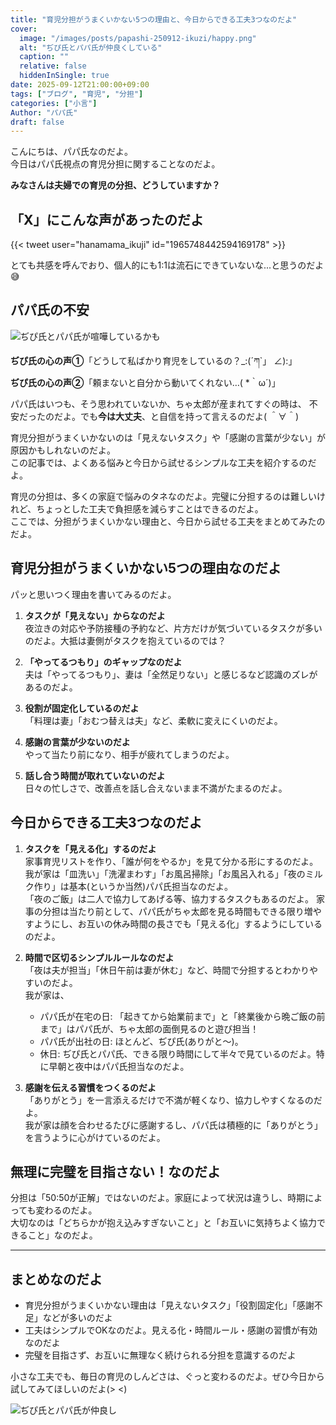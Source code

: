 ```yaml
---
title: "育児分担がうまくいかない5つの理由と、今日からできる工夫3つなのだよ"
cover:
  image: "/images/posts/papashi-250912-ikuzi/happy.png"
  alt: "ぢぴ氏とパパ氏が仲良くしている"
  caption: ""
  relative: false
  hiddenInSingle: true
date: 2025-09-12T21:00:00+09:00
tags: ["ブログ", "育児", "分担"]
categories: ["小言"]
Author: "パパ氏"
draft: false
---
```


こんにちは、パパ氏なのだよ。  
今日はパパ氏視点の育児分担に関することなのだよ。

**みなさんは夫婦での育児の分担、どうしていますか？**

## 「X」にこんな声があったのだよ

{{< tweet user="hanamama_ikuji" id="1965748442594169178" >}}

とても共感を呼んでおり、個人的にも1:1は流石にできていないな...と思うのだよ😅

## パパ氏の不安

![ぢぴ氏とパパ氏が喧嘩しているかも](/images/posts/papashi-250912-ikuzi/angry.png)

**ぢぴ氏の心の声①**「どうして私ばかり育児をしているの？_:(´ཀ`」 ∠):」  
**ぢぴ氏の心の声②**「頼まないと自分から動いてくれない…( *｀ω´)」

パパ氏はいつも、そう思われていないか、ちゃ太郎が産まれてすぐの時は、
不安だったのだよ。でも**今は大丈夫**、と自信を持って言えるのだよ( ＾∀＾)

育児分担がうまくいかないのは「見えないタスク」や「感謝の言葉が少ない」が原因かもしれないのだよ。  
この記事では、よくある悩みと今日から試せるシンプルな工夫を紹介するのだよ。

育児の分担は、多くの家庭で悩みのタネなのだよ。完璧に分担するのは難しいけれど、ちょっとした工夫で負担感を減らすことはできるのだよ。  
ここでは、分担がうまくいかない理由と、今日から試せる工夫をまとめてみたのだよ。  

## 育児分担がうまくいかない5つの理由なのだよ

パッと思いつく理由を書いてみるのだよ。

1. **タスクが「見えない」からなのだよ**  
   夜泣きの対応や予防接種の予約など、片方だけが気づいているタスクが多いのだよ。大抵は妻側がタスクを抱えているのでは？

2. **「やってるつもり」のギャップなのだよ**  
   夫は「やってるつもり」、妻は「全然足りない」と感じるなど認識のズレがあるのだよ。  

3. **役割が固定化しているのだよ**  
   「料理は妻」「おむつ替えは夫」など、柔軟に変えにくいのだよ。  

4. **感謝の言葉が少ないのだよ**  
   やって当たり前になり、相手が疲れてしまうのだよ。  

5. **話し合う時間が取れていないのだよ**  
   日々の忙しさで、改善点を話し合えないまま不満がたまるのだよ。  

## 今日からできる工夫3つなのだよ

1. **タスクを「見える化」するのだよ**  
   家事育児リストを作り、「誰が何をやるか」を見て分かる形にするのだよ。  
   我が家は「皿洗い」「洗濯まわす」「お風呂掃除」「お風呂入れる」「夜のミルク作り」は基本(というか当然)パパ氏担当なのだよ。  
   「夜のご飯」は二人で協力してあげる等、協力するタスクもあるのだよ。
   家事の分担は当たり前として、パパ氏がちゃ太郎を見る時間もできる限り増やすようにし、お互いの休み時間の長さでも「見える化」するようにしているのだよ。

2. **時間で区切るシンプルルールなのだよ**  
   「夜は夫が担当」「休日午前は妻が休む」など、時間で分担するとわかりやすいのだよ。  
   我が家は、
   - パパ氏が在宅の日: 「起きてから始業前まで」と「終業後から晩ご飯の前まで」はパパ氏が、ちゃ太郎の面倒見るのと遊び担当！
   - パパ氏が出社の日: ほとんど、ぢぴ氏(ありがと〜)。
   - 休日: ぢぴ氏とパパ氏、できる限り時間にして半々で見ているのだよ。特に早朝と夜中はパパ氏担当なのだよ。

3. **感謝を伝える習慣をつくるのだよ**  
   「ありがとう」を一言添えるだけで不満が軽くなり、協力しやすくなるのだよ。  
   我が家は顔を合わせるたびに感謝するし、パパ氏は積極的に「ありがとう」を言うように心がけているのだよ。

## 無理に完璧を目指さない！なのだよ

分担は「50:50が正解」ではないのだよ。家庭によって状況は違うし、時期によっても変わるのだよ。  
大切なのは「どちらかが抱え込みすぎないこと」と「お互いに気持ちよく協力できること」なのだよ。

---

## まとめなのだよ

- 育児分担がうまくいかない理由は「見えないタスク」「役割固定化」「感謝不足」などが多いのだよ
- 工夫はシンプルでOKなのだよ。見える化・時間ルール・感謝の習慣が有効なのだよ
- 完璧を目指さず、お互いに無理なく続けられる分担を意識するのだよ

小さな工夫でも、毎日の育児のしんどさは、ぐっと変わるのだよ。ぜひ今日から試してみてほしいのだよ(> <)

![ぢぴ氏とパパ氏が仲良し](/images/posts/papashi-250912-ikuzi/happy.png)

